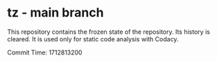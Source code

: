 # tz - main branch

This repository contains the frozen state of the repository.
Its history is cleared. It is used only for static code
analysis with Codacy.

Commit Time: 1712813200